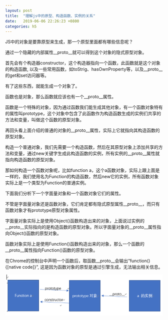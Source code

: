 ```yaml
---
layout: post
title:  "理解js中的原型、构造函数、实例的关系"
date:   2019-06-06 22:26:23 +0800
categories: h5
---
```


JS中的对象是要靠原型来生成，那一个原型里面都有哪些信息呢？

通过一个隐藏的内部属性\_\_proto\_\_就可以得到这个对象的隐式原型对象。

首先会有个构造器constructor，这个构造器指向一个函数，此函数就是这个对象的构造函数, 以及一些常用函数，如toStrig、hasOwnProperty等，以及__proto\_\_的get和set访问器等。

有了这些东西，就能生成一个对象了。



函数也是对象，那么函数就应该也有一个\_\_proto\_\_属性。

函数是一个特殊的对象，因为通过函数我们能生成其他对象，有一个函数对象特有的属性叫prototype，这个对象中包含了此函数作为构造函数生成的实例们共享的方法和变量，叫做这个函数的原型对象。

再回头看上面介绍的普通的对象的\_\_proto\_\_属性，实际上它就指向其构造函数的原型对象。



构造一个普通对象，我们先需要一个构造函数，然后在其原型对象上添加共享的方法和变量，通过new关键字生成此构造函数的实例，所有实例的\_\_proto\_\_属性就指向构造函数的原型对象。

 

那如何构造一个函数对象呢，比如function a，这个a函数对象，实际上跟上面是一样的，我们使用名为Function的构造函数，然后new它的实例，所有函数对象实际上是一个类型为Function的普通实例。

 

下面我们分析下一个字面量对象和一个函数对象它们的属性。

不管是字面量对象还是函数对象，它们肯定都有隐式原型属性\_\_proto\_\_，而只有函数对象才有prototype原型对象属性。

 

字面量对象实际上是使用Object()函数构造出来的对象，上面说过实例的\_\_proto\_\_实际指向的是构造函数的原型对象。所以字面量对象的\_\_proto\_\_属性指向Object()函数的原型对象。

 

函数对象实际上是使用Function()函数构造出来的对象，那么一个函数的\_\_proto\_\_属性指向Function()函数的原型对象。

 

在Chrome的控制台中声明一个函数后，取函数\_\_proto\_\_会输出“function() {[native code]}”, 这是因为函数对象的原型是通过引擎生成，无法输出相关信息。

![原型链](/assets/prototype.PNG)